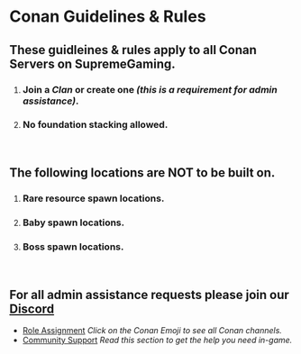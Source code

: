 # **Conan Guidelines & Rules**

## These guidleines & rules apply to all Conan Servers on SupremeGaming.

1. ### Join a _Clan_ or create one _(this is a requirement for admin assistance)_.
2. ### No foundation stacking allowed.

<br>

## The following locations are **NOT** to be built on.
1. ### Rare resource spawn locations.
2. ### Baby spawn locations.
3. ### Boss spawn locations.

<br>

## For all admin assistance requests please join our [Discord](https://discord.com/invite/supremegaming)
- [Role Assignment](https://discord.com/channels/255064535222714368/534281558379462695)
_Click on the Conan Emoji to see all Conan channels._
- [Community Support](https://discord.com/channels/255064535222714368/634562293966962699)
_Read this section to get the help you need in-game._
